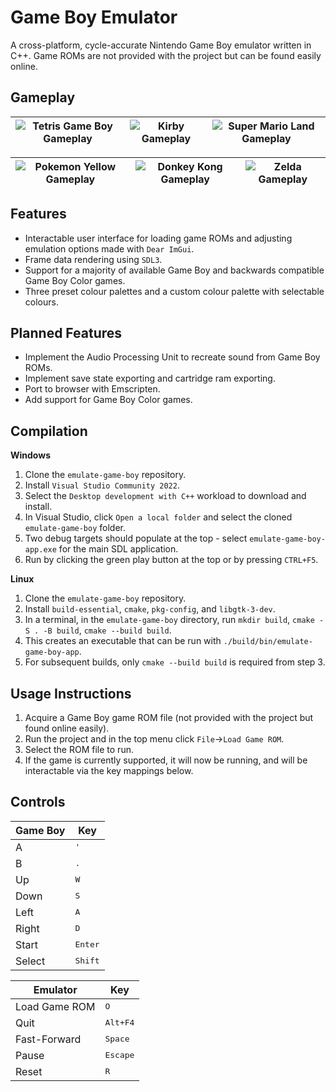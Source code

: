 # Game Boy Emulator

A cross-platform, cycle-accurate Nintendo Game Boy emulator written in C++. Game ROMs are not provided with the project but can be found easily online.

## Gameplay
| ![Tetris Game Boy Gameplay](https://github.com/user-attachments/assets/23dae5d8-91a8-4843-bf50-9f1a194e72ac) | ![Kirby Gameplay](https://github.com/user-attachments/assets/6bd456a0-53ad-4fef-9dcf-ecd0b2504eca) | ![Super Mario Land Gameplay](https://github.com/user-attachments/assets/86acf98d-a079-49a3-92b6-7070b0591d3f) |
|---------------------------------|---------------------------------|---------------------------------|

| ![Pokemon Yellow Gameplay](https://github.com/user-attachments/assets/a6dce68c-cbb2-4688-8d13-b7fac0789bbb) | ![Donkey Kong Gameplay](https://github.com/user-attachments/assets/634cb879-4189-4196-b395-6e6e06999298) | ![Zelda Gameplay](https://github.com/user-attachments/assets/fc67733c-b722-44d2-9a22-70717476da85) | 
|---------------------------------|---------------------------------|---------------------------------|

## Features
- Interactable user interface for loading game ROMs and adjusting emulation options made with ```Dear ImGui```.
- Frame data rendering using ```SDL3```.
- Support for a majority of available Game Boy and backwards compatible Game Boy Color games.
- Three preset colour palettes and a custom colour palette with selectable colours.

## Planned Features
- Implement the Audio Processing Unit to recreate sound from Game Boy ROMs.
- Implement save state exporting and cartridge ram exporting.
- Port to browser with Emscripten.
- Add support for Game Boy Color games. 

## Compilation
**Windows**
1. Clone the ```emulate-game-boy``` repository.
2. Install ```Visual Studio Community 2022```.
3. Select the ```Desktop development with C++``` workload to download and install.
4. In Visual Studio, click ```Open a local folder``` and select the cloned ```emulate-game-boy``` folder.
5. Two debug targets should populate at the top - select ```emulate-game-boy-app.exe``` for the main SDL application.
6. Run by clicking the green play button at the top or by pressing ```CTRL+F5```.

**Linux**
1. Clone the ```emulate-game-boy``` repository.
2. Install ```build-essential```, ```cmake```, ```pkg-config```, and ```libgtk-3-dev```.
3. In a terminal, in the ```emulate-game-boy``` directory, run ```mkdir build```, ```cmake -S . -B build```, ```cmake --build build```.
4. This creates an executable that can be run with ```./build/bin/emulate-game-boy-app```.
5. For subsequent builds, only ```cmake --build build``` is required from step 3.

## Usage Instructions
1. Acquire a Game Boy game ROM file (not provided with the project but found online easily).
2. Run the project and in the top menu click ```File```->```Load Game ROM```.
3. Select the ROM file to run.
4. If the game is currently supported, it will now be running, and will be interactable via the key mappings below.

## Controls
| Game Boy | Key |
| --- | --- |
| A | <kbd>'</kbd> |
| B | <kbd>.</kbd> |
| Up | <kbd>W</kbd> |
| Down | <kbd>S</kbd> |
| Left | <kbd>A</kbd> |
| Right | <kbd>D</kbd> |
| Start | <kbd>Enter</kbd> |
| Select | <kbd>Shift</kbd> |

| Emulator | Key |
| --- | --- |
| Load Game ROM | <kbd>O</kbd> |
| Quit | <kbd>Alt+F4</kbd> |
| Fast-Forward | <kbd>Space</kbd> |
| Pause | <kbd>Escape</kbd> |
| Reset | <kbd>R</kbd> |
